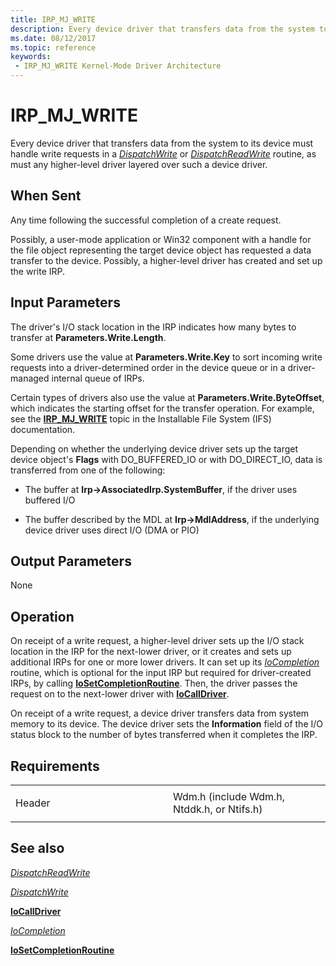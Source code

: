 ```yaml
---
title: IRP_MJ_WRITE
description: Every device driver that transfers data from the system to its device must handle write requests in a DispatchWrite or DispatchReadWrite routine, as must any higher-level driver layered over such a device driver.
ms.date: 08/12/2017
ms.topic: reference
keywords:
 - IRP_MJ_WRITE Kernel-Mode Driver Architecture
---
```


# IRP\_MJ\_WRITE


Every device driver that transfers data from the system to its device must handle write requests in a [*DispatchWrite*](./dispatchread--dispatchwrite--and-dispatchreadwrite-routines.md) or [*DispatchReadWrite*](./dispatchread--dispatchwrite--and-dispatchreadwrite-routines.md) routine, as must any higher-level driver layered over such a device driver.

## When Sent

Any time following the successful completion of a create request.

Possibly, a user-mode application or Win32 component with a handle for the file object representing the target device object has requested a data transfer to the device. Possibly, a higher-level driver has created and set up the write IRP.

## Input Parameters


The driver's I/O stack location in the IRP indicates how many bytes to transfer at **Parameters.Write.Length**.

Some drivers use the value at **Parameters.Write.Key** to sort incoming write requests into a driver-determined order in the device queue or in a driver-managed internal queue of IRPs.

Certain types of drivers also use the value at **Parameters.Write.ByteOffset**, which indicates the starting offset for the transfer operation. For example, see the [**IRP\_MJ\_WRITE**](../ifs/irp-mj-write.md) topic in the Installable File System (IFS) documentation.

Depending on whether the underlying device driver sets up the target device object's **Flags** with DO\_BUFFERED\_IO or with DO\_DIRECT\_IO, data is transferred from one of the following:

-   The buffer at **Irp-&gt;AssociatedIrp.SystemBuffer**, if the driver uses buffered I/O

-   The buffer described by the MDL at **Irp-&gt;MdlAddress**, if the underlying device driver uses direct I/O (DMA or PIO)

## Output Parameters


None

## Operation

On receipt of a write request, a higher-level driver sets up the I/O stack location in the IRP for the next-lower driver, or it creates and sets up additional IRPs for one or more lower drivers. It can set up its [*IoCompletion*](/windows-hardware/drivers/ddi/wdm/nc-wdm-io_completion_routine) routine, which is optional for the input IRP but required for driver-created IRPs, by calling [**IoSetCompletionRoutine**](/windows-hardware/drivers/ddi/wdm/nf-wdm-iosetcompletionroutine). Then, the driver passes the request on to the next-lower driver with [**IoCallDriver**](/windows-hardware/drivers/ddi/wdm/nf-wdm-iocalldriver).

On receipt of a write request, a device driver transfers data from system memory to its device. The device driver sets the **Information** field of the I/O status block to the number of bytes transferred when it completes the IRP.

## Requirements

<table>
<colgroup>
<col width="50%" />
<col width="50%" />
</colgroup>
<tbody>
<tr class="odd">
<td><p>Header</p></td>
<td>Wdm.h (include Wdm.h, Ntddk.h, or Ntifs.h)</td>
</tr>
</tbody>
</table>

## See also


[*DispatchReadWrite*](/windows-hardware/drivers/ddi/wdm/nc-wdm-driver_dispatch)

[*DispatchWrite*](/windows-hardware/drivers/ddi/wdm/nc-wdm-driver_dispatch)

[**IoCallDriver**](/windows-hardware/drivers/ddi/wdm/nf-wdm-iocalldriver)

[*IoCompletion*](/windows-hardware/drivers/ddi/wdm/nc-wdm-io_completion_routine)

[**IoSetCompletionRoutine**](/windows-hardware/drivers/ddi/wdm/nf-wdm-iosetcompletionroutine)

 

